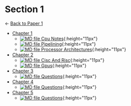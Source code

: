 # Section 1

← [Back to Paper 1](..)

- [Chapter 1](chapter_1/index.html)
  - [![MD file](chapter_1/https://img.icons8.com/windows/512/4a90e2/regular-document.png) Cpu Notes](chapter_1/cpu_notes.html){:height="11px"}
  - [![MD file](chapter_1/https://img.icons8.com/windows/512/4a90e2/regular-document.png) Pipelining](chapter_1/pipelining.html){:height="11px"}
  - [![MD file](chapter_1/https://img.icons8.com/windows/512/4a90e2/regular-document.png) Processor Architectures](chapter_1/processor_architectures.html){:height="11px"}
- [Chapter 2](chapter_2/index.html)
  - [![MD file](chapter_2/https://img.icons8.com/windows/512/4a90e2/regular-document.png) Cisc And Risc](chapter_2/cisc_and_risc.html){:height="11px"}
  - [![MD file](chapter_2/https://img.icons8.com/windows/512/4a90e2/regular-document.png) Gpus](chapter_2/gpus.html){:height="11px"}
- [Chapter 3](chapter_3/index.html)
  - [![MD file](chapter_3/https://img.icons8.com/windows/512/4a90e2/regular-document.png) Questions](chapter_3/questions.html){:height="11px"}
- [Chapter 4](chapter_4/index.html)
  - [![MD file](chapter_4/https://img.icons8.com/windows/512/4a90e2/regular-document.png) Questions](chapter_4/questions.html){:height="11px"}
- [Chapter 5](chapter_5/index.html)
  - [![MD file](chapter_5/https://img.icons8.com/windows/512/4a90e2/regular-document.png) Questions](chapter_5/questions.html){:height="11px"}
